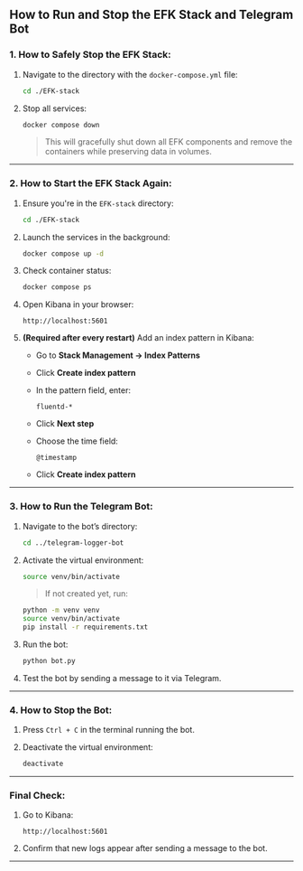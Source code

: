 ##  How to Run and Stop the EFK Stack and Telegram Bot

###  1. How to Safely Stop the EFK Stack:

1. Navigate to the directory with the `docker-compose.yml` file:

   ```bash
   cd ./EFK-stack
   ```
2. Stop all services:

   ```bash
   docker compose down
   ```

   > This will gracefully shut down all EFK components and remove the containers while preserving data in volumes.

---

###  2. How to Start the EFK Stack Again:

1. Ensure you're in the `EFK-stack` directory:

   ```bash
   cd ./EFK-stack
   ```
2. Launch the services in the background:

   ```bash
   docker compose up -d
   ```
3. Check container status:

   ```bash
   docker compose ps
   ```
4. Open Kibana in your browser:

   ```
   http://localhost:5601
   ```
5. **(Required after every restart)** Add an index pattern in Kibana:

   * Go to **Stack Management → Index Patterns**
   * Click **Create index pattern**
   * In the pattern field, enter:

     ```
     fluentd-*
     ```
   * Click **Next step**
   * Choose the time field:

     ```
     @timestamp
     ```
   * Click **Create index pattern**

---

###  3. How to Run the Telegram Bot:

1. Navigate to the bot’s directory:

   ```bash
   cd ../telegram-logger-bot
   ```
2. Activate the virtual environment:

   ```bash
   source venv/bin/activate
   ```

   > If not created yet, run:

   ```bash
   python -m venv venv
   source venv/bin/activate
   pip install -r requirements.txt
   ```
3. Run the bot:

   ```bash
   python bot.py
   ```
4. Test the bot by sending a message to it via Telegram.

---

###  4. How to Stop the Bot:

1. Press `Ctrl + C` in the terminal running the bot.
2. Deactivate the virtual environment:

   ```bash
   deactivate
   ```

---

###  Final Check:

1. Go to Kibana:

   ```
   http://localhost:5601
   ```
2. Confirm that new logs appear after sending a message to the bot.

---